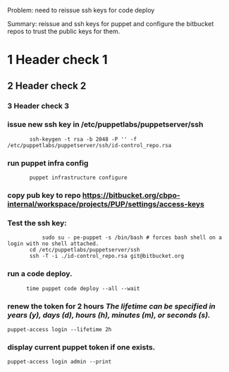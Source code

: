 Problem: need to reissue ssh keys for code deploy

Summary: reissue and ssh keys for puppet and configure the bitbucket repos to trust the public keys for them. 

# 1   Header check 1
## 2  Header check 2
### 3 Header check 3

### issue new ssh key in /etc/puppetlabs/puppetserver/ssh
```
	   ssh-keygen -t rsa -b 2048 -P '' -f /etc/puppetlabs/puppetserver/ssh/id-control_repo.rsa
```  
### run puppet infra config
```
	   puppet infrastructure configure
```
### copy pub key to repo https://bitbucket.org/cbpo-internal/workspace/projects/PUP/settings/access-keys
	 
### Test the ssh key: 
	 
```
           sudo su - pe-puppet -s /bin/bash # forces bash shell on a login with no shell attached. 
	   cd /etc/puppetlabs/puppetserver/ssh
	   ssh -T -i ./id-control_repo.rsa git@bitbucket.org
```
### run a code deploy.
 ```
       time puppet code deploy --all --wait
 ```

### renew the token for 2 hours  *The lifetime can be specified in years (y), days (d), hours (h), minutes (m), or seconds (s).* 
 
 ```
 puppet-access login --lifetime 2h
 ```
### display current puppet token if one exists.

```
puppet-access login admin --print
```
